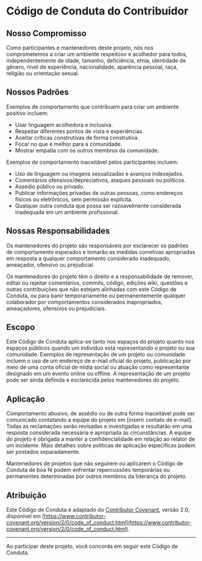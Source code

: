 # Código de Conduta do Contribuidor

## Nosso Compromisso

Como participantes e mantenedores deste projeto, nós nos comprometemos a criar um ambiente respeitoso e acolhedor para todos, independentemente de idade, tamanho, deficiência, etnia, identidade de gênero, nível de experiência, nacionalidade, aparência pessoal, raça, religião ou orientação sexual.

## Nossos Padrões

Exemplos de comportamento que contribuem para criar um ambiente positivo incluem:

- Usar linguagem acolhedora e inclusiva.
- Respeitar diferentes pontos de vista e experiências.
- Aceitar críticas construtivas de forma construtiva.
- Focar no que é melhor para a comunidade.
- Mostrar empatia com os outros membros da comunidade.

Exemplos de comportamento inaceitável pelos participantes incluem:

- Uso de linguagem ou imagens sexualizadas e avanços indesejados.
- Comentários ofensivos/depreciativos, ataques pessoais ou políticos.
- Assédio público ou privado.
- Publicar informações privadas de outras pessoas, como endereços físicos ou eletrônicos, sem permissão explícita.
- Qualquer outra conduta que possa ser razoavelmente considerada inadequada em um ambiente profissional.

## Nossas Responsabilidades

Os mantenedores do projeto são responsáveis por esclarecer os padrões de comportamento esperados e tomarão as medidas corretivas apropriadas em resposta a qualquer comportamento considerado inadequado, ameaçador, ofensivo ou prejudicial.

Os mantenedores do projeto têm o direito e a responsabilidade de remover, editar ou rejeitar comentários, commits, código, edições wiki, questões e outras contribuições que não estejam alinhadas com este Código de Conduta, ou para banir temporariamente ou permanentemente qualquer colaborador por comportamentos considerados inapropriados, ameaçadores, ofensivos ou prejudiciais.

## Escopo

Este Código de Conduta aplica-se tanto nos espaços do projeto quanto nos espaços públicos quando um indivíduo está representando o projeto ou sua comunidade. Exemplos de representação de um projeto ou comunidade incluem o uso de um endereço de e-mail oficial do projeto, publicação por meio de uma conta oficial de mídia social ou atuação como representante designado em um evento online ou offline. A representação de um projeto pode ser ainda definida e esclarecida pelos mantenedores do projeto.

## Aplicação

Comportamento abusivo, de assédio ou de outra forma inaceitável pode ser comunicado contatando a equipe do projeto em [inserir contato de e-mail]. Todas as reclamações serão revisadas e investigadas e resultarão em uma resposta considerada necessária e apropriada às circunstâncias. A equipe do projeto é obrigada a manter a confidencialidade em relação ao relator de um incidente. Mais detalhes sobre políticas de aplicação específicas podem ser postados separadamente.

Mantenedores de projetos que não seguirem ou aplicarem o Código de Conduta de boa fé podem enfrentar repercussões temporárias ou permanentes determinadas por outros membros da liderança do projeto.

## Atribuição

Este Código de Conduta é adaptado do [Contributor Covenant][homepage], versão 2.0, disponível em [https://www.contributor-covenant.org/version/2/0/code_of_conduct.html](https://www.contributor-covenant.org/version/2/0/code_of_conduct.html).

[homepage]: https://www.contributor-covenant.org

---

Ao participar deste projeto, você concorda em seguir este Código de Conduta.
